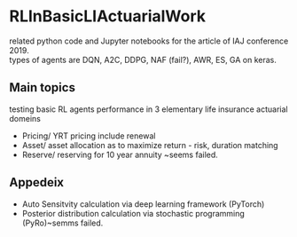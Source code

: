 # RLInBasicLIActuarialWork
related python code and Jupyter notebooks for the article of IAJ conference 2019.  
types of agents are DQN, A2C, DDPG, NAF (fail?), AWR, ES, GA on keras.

## Main topics
testing basic RL agents performance in 3 elementary life insurance actuarial domeins
- Pricing/ YRT pricing include renewal
- Asset/ asset allocation as to maximize return - risk, duration matching
- Reserve/ reserving for 10 year annuity ~seems failed.

## Appedeix
- Auto Sensitvity calculation via deep learning framework (PyTorch)
- Posterior distribution calculation via stochastic programming (PyRo)~semms failed.
